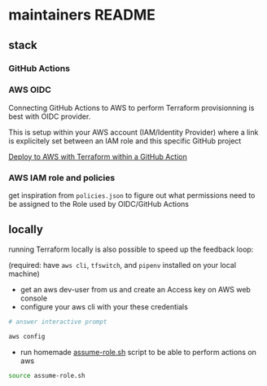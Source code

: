 # maintainers README

## stack

### GitHub Actions

### AWS OIDC

Connecting GitHub Actions to AWS to perform Terraform provisionning is best
with OIDC provider.

This is setup within your AWS account (IAM/Identity Provider) where a link is
explicitely set between an IAM role and this specific GitHub project

[ Deploy to AWS with Terraform within a GitHub Action ](https://www.youtube.com/watch?v=GowFk_5Rx_I)

### AWS IAM role and policies

get inspiration from `policies.json` to figure out what permissions need to be
assigned to the Role used by OIDC/GitHub Actions

## locally

running Terraform locally is also possible to speed up the feedback loop:

(required: have `aws cli`, `tfswitch`, and `pipenv` installed on your local machine)

- get an aws dev-user from us and create an Access key on AWS web console
-  configure your aws cli with your these credentials

```bash
# answer interactive prompt

aws config
```

- run homemade [assume-role.sh](assume-role.sh) script to be able to perform actions on aws

```bash
source assume-role.sh
```
